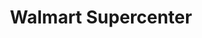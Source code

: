 ---
title: "Walmart Supercenter"
url: /bowling-green/walmart-supercenter-walton-avenue/
shop: Supermarkt
---